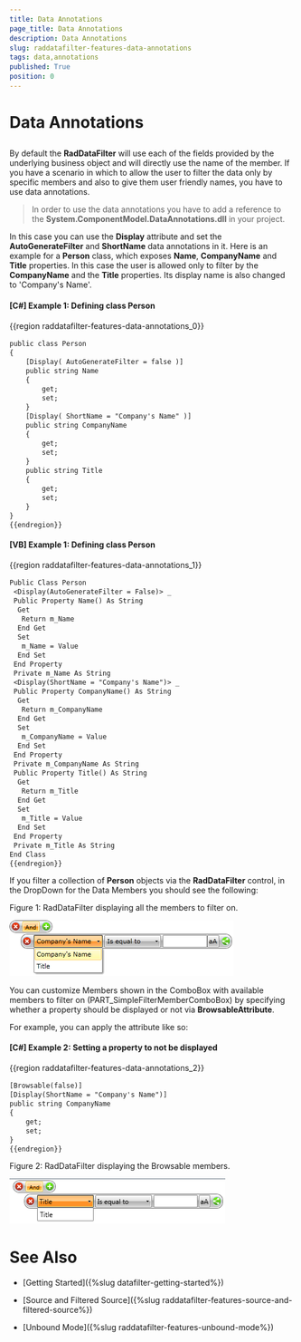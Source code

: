 ```yaml
---
title: Data Annotations
page_title: Data Annotations
description: Data Annotations
slug: raddatafilter-features-data-annotations
tags: data,annotations
published: True
position: 0
---
```


# Data Annotations



## 

By default the __RadDataFilter__ will use each of the fields provided by the underlying business object and will directly use the name of the member. If you have a scenario in which to allow the user to filter the data only by specific members and also to give them user friendly names, you have to use data annotations.

>In order to use the data annotations you have to add a reference to the __System.ComponentModel.DataAnnotations.dll__ in your project.

In this case you can use the __Display__ attribute and set the __AutoGenerateFilter__ and __ShortName__ data annotations in it. Here is an example for a __Person__ class, which exposes __Name__, __CompanyName__ and __Title__ properties. In this case the user is allowed only to filter by the __CompanyName__ and the __Title__ properties. Its display name is also changed to 'Company's Name'.

#### [C#] Example 1: Defining class Person

{{region raddatafilter-features-data-annotations_0}}

	public class Person
	{
	    [Display( AutoGenerateFilter = false )]
	    public string Name
	    {
	        get;
	        set;
	    }
	    [Display( ShortName = "Company's Name" )]
	    public string CompanyName
	    {
	        get;
	        set;
	    }
	    public string Title
	    {
	        get;
	        set;
	    }
	}
	{{endregion}}



#### [VB] Example 1: Defining class Person

{{region raddatafilter-features-data-annotations_1}}

	Public Class Person
	 <Display(AutoGenerateFilter = False)> _
	 Public Property Name() As String
	  Get
	   Return m_Name
	  End Get
	  Set
	   m_Name = Value
	  End Set
	 End Property
	 Private m_Name As String
	 <Display(ShortName = "Company's Name")> _
	 Public Property CompanyName() As String
	  Get
	   Return m_CompanyName
	  End Get
	  Set
	   m_CompanyName = Value
	  End Set
	 End Property
	 Private m_CompanyName As String
	 Public Property Title() As String
	  Get
	   Return m_Title
	  End Get
	  Set
	   m_Title = Value
	  End Set
	 End Property
	 Private m_Title As String
	End Class
	{{endregion}}



If you filter a collection of __Person__ objects via the __RadDataFilter__ control, in the DropDown for the Data Members you should see the following:

Figure 1: RadDataFilter displaying all the members to filter on.

![](images/RadDataFilter_Features_DataAnnotations_01.png)

You can customize Members shown in the ComboBox with available members to filter on (PART_SimpleFilterMemberComboBox) by specifying whether a property should be displayed or not via __BrowsableAttribute__.

For example, you can apply the attribute like so:
        

#### [C#] Example 2: Setting a property to not be displayed

{{region raddatafilter-features-data-annotations_2}}
	
	[Browsable(false)]
	[Display(ShortName = "Company's Name")]
	public string CompanyName
	{
	    get;
	    set;
	}
	{{endregion}}



Figure 2: RadDataFilter displaying the Browsable members.

![Rad Data Filter Features Data Annotations 02](images/RadDataFilter_Features_DataAnnotations_02.png)

# See Also

 * [Getting Started]({%slug datafilter-getting-started%})

 * [Source and Filtered Source]({%slug raddatafilter-features-source-and-filtered-source%})

 * [Unbound Mode]({%slug raddatafilter-features-unbound-mode%})
